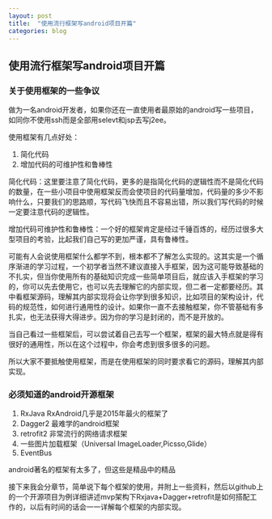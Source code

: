 ```yaml
---
layout: post
title:  "使用流行框架写android项目开篇"
categories: blog
---
```


## 使用流行框架写android项目开篇 ##
### 关于使用框架的一些争议 ###

做为一名android开发者，如果你还在一直使用者最原始的android写一些项目，如同你不使用ssh而是全部用selevt和jsp去写j2ee。

使用框架有几点好处：

1. 简化代码
2. 增加代码的可维护性和鲁棒性

简化代码：这里要注意了简化代码，更多的是指简化代码的逻辑性而不是简化代码的数量，在一些小项目中使用框架反而会使项目的代码量增加，代码量的多少不影响什么，只要我们的思路顺，写代码飞快而且不容易出错，所以我们写代码的时候一定要注意代码的逻辑性。

增加代码可维护性和鲁棒性：一个好的框架肯定是经过千锤百炼的，经历过很多大型项目的考验，比起我们自己写的更加严谨，具有鲁棒性。

可能有人会说使用框架什么都学不到，根本都不了解怎么实现的。这其实是一个循序渐进的学习过程，一个初学者当然不建议直接入手框架，因为这可能导致基础的不扎实，但当你使用所有的基础知识完成一些简单项目后，就应该入手框架的学习的，你可以先去使用它，也可以先去理解它的内部实现，但二者一定都要经历。其中看框架源码，理解其内部实现将会让你学到很多知识，比如项目的架构设计，代码的规范性，如何进行通用性的设计。如果你一直不去接触框架，你不管基础有多扎实，也无法获得大得进步。因为你的学习是封闭的，而不是开放的。

当自己看过一些框架后，可以尝试着自己去写一个框架，框架的最大特点就是得有很好的通用性，所以在这个过程中，你会考虑到很多很多的问题。

所以大家不要抵触使用框架，而是在使用框架的同时要求看它的源码，理解其内部实现。

### 必须知道的android开源框架 ###

1. RxJava RxAndroid几乎是2015年最火的框架了
2. Dagger2 最难学的android框架
3. retrofit2 非常流行的网络请求框架
4. 一些图片加载框架（Universal ImageLoader,Picsso,Glide）
5. EventBus

android著名的框架有太多了，但这些是精品中的精品

接下来我会分章节，简单说下每个框架的使用，并附上一些资料，然后以github上的一个开源项目为例详细讲述mvp架构下Rxjava+Dagger+retrofit是如何搭配工作的，以后有时间的话会一一详解每个框架的内部实现。